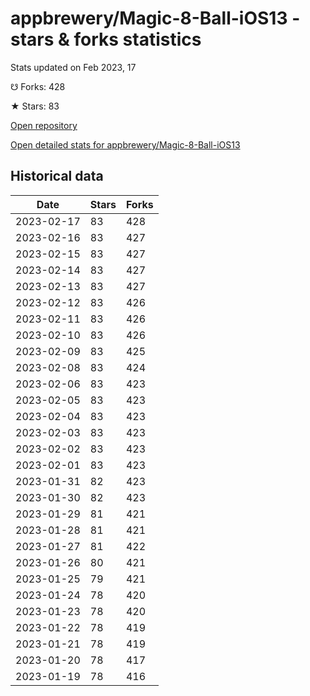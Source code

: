 # appbrewery/Magic-8-Ball-iOS13 - stars & forks statistics

Stats updated on Feb 2023, 17

☋ Forks: 428

★ Stars: 83

[Open repository](https://github.com/appbrewery/Magic-8-Ball-iOS13)

[Open detailed stats for appbrewery/Magic-8-Ball-iOS13](https://reviewgithub.com/rep/appbrewery/Magic-8-Ball-iOS13)

## Historical data
| Date | Stars | Forks |
|------|-------|-------|
| 2023-02-17 | 83 | 428 | 
| 2023-02-16 | 83 | 427 | 
| 2023-02-15 | 83 | 427 | 
| 2023-02-14 | 83 | 427 | 
| 2023-02-13 | 83 | 427 | 
| 2023-02-12 | 83 | 426 | 
| 2023-02-11 | 83 | 426 | 
| 2023-02-10 | 83 | 426 | 
| 2023-02-09 | 83 | 425 | 
| 2023-02-08 | 83 | 424 | 
| 2023-02-06 | 83 | 423 | 
| 2023-02-05 | 83 | 423 | 
| 2023-02-04 | 83 | 423 | 
| 2023-02-03 | 83 | 423 | 
| 2023-02-02 | 83 | 423 | 
| 2023-02-01 | 83 | 423 | 
| 2023-01-31 | 82 | 423 | 
| 2023-01-30 | 82 | 423 | 
| 2023-01-29 | 81 | 421 | 
| 2023-01-28 | 81 | 421 | 
| 2023-01-27 | 81 | 422 | 
| 2023-01-26 | 80 | 421 | 
| 2023-01-25 | 79 | 421 | 
| 2023-01-24 | 78 | 420 | 
| 2023-01-23 | 78 | 420 | 
| 2023-01-22 | 78 | 419 | 
| 2023-01-21 | 78 | 419 | 
| 2023-01-20 | 78 | 417 | 
| 2023-01-19 | 78 | 416 | 

